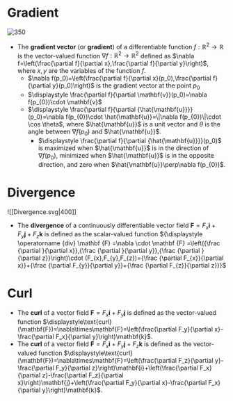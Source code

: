 
# Gradient

![350](https://upload.wikimedia.org/wikipedia/commons/d/d2/3d-gradient-cos.svg "The gradient of f(x,y) = −(cos²x + cos²y)² as a projected vector field on the bottom plane.")

- The **gradient vector** (or **gradient**) of a differentiable function $f:\mathbb{R}^2\to\mathbb{R}$ is the vector-valued function $\nabla f:\mathbb{R}^2\to\mathbb{R}^2$ defined as $\nabla f=\left(\frac{\partial f}{\partial x},\frac{\partial f}{\partial y}\right)$, where $x,y$ are the variables of the function $f$.
	- $\nabla f(p_0)=\left(\frac{\partial f}{\partial x}(p_0),\frac{\partial f}{\partial y}(p_0)\right)$ is the gradient vector at the point $p_0$
	- $\displaystyle \frac{\partial f}{\partial \mathbf{v}}(p_0)=\nabla f(p_{0})\cdot \mathbf{v}$
	- $\displaystyle \frac{\partial f}{\partial {\hat{\mathbf{u}}}}(p_0)=\nabla f(p_{0})\cdot \hat{\mathbf{u}}=\|\nabla f(p_{0})\|\cdot \cos \theta$, where $\hat{\mathbf{u}}$ is a unit vector and $\theta$ is the angle between $\nabla f(p_{0})$ and $\hat{\mathbf{u}}$.
		- $\displaystyle \frac{\partial f}{\partial {\hat{\mathbf{u}}}}(p_0)$ is maximized when $\hat{\mathbf{u}}$ is in the direction of $\nabla f(p_{0})$, minimized when $\hat{\mathbf{u}}$ is in the opposite direction, and zero when $\hat{\mathbf{u}}\perp\nabla f(p_{0})$.


# Divergence

![[Divergence.svg|400]]
 

- The **divergence** of a continuously differentiable vector field ${\displaystyle \mathbf {F} =F_{x}\mathbf {i} +F_{y}\mathbf {j} +F_{z}\mathbf {k} }$ is defined as the scalar-valued function ${\displaystyle \operatorname {div} \mathbf {F} =\nabla \cdot \mathbf {F} =\left({\frac {\partial }{\partial x}},{\frac {\partial }{\partial y}},{\frac {\partial }{\partial z}}\right)\cdot (F_{x},F_{y},F_{z})={\frac {\partial F_{x}}{\partial x}}+{\frac {\partial F_{y}}{\partial y}}+{\frac {\partial F_{z}}{\partial z}}}$

# Curl

- The **curl** of a vector field $\mathbf{F}=F_x\mathbf{i}+F_y\mathbf{j}$ is defined as the vector-valued function $\displaystyle\text{curl}(\mathbf{F})=\nabla\times\mathbf{F}=\left(\frac{\partial F_y}{\partial x}-\frac{\partial F_x}{\partial y}\right)\mathbf{k}$.
- The **curl** of a vector field $\mathbf{F}=F_x\mathbf{i}+F_y\mathbf{j}+F_z\mathbf{k}$ is defined as the vector-valued function $\displaystyle\text{curl}(\mathbf{F})=\nabla\times\mathbf{F}=\left(\frac{\partial F_z}{\partial y}-\frac{\partial F_y}{\partial z}\right)\mathbf{i}+\left(\frac{\partial F_x}{\partial z}-\frac{\partial F_z}{\partial x}\right)\mathbf{j}+\left(\frac{\partial F_y}{\partial x}-\frac{\partial F_x}{\partial y}\right)\mathbf{k}$.